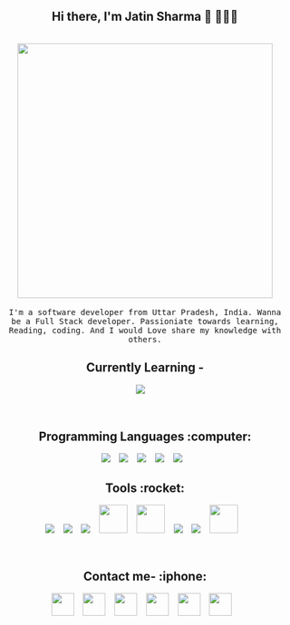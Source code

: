 
<h2 align='center'> Hi there, I'm Jatin Sharma 👋 🧑🏻‍💻 </h2>

<p align="center">
  <br><img src="https://github.com/punitkmryh/punitkmryh/blob/master/Developer.gif" width="450px"><br><br>
  <samp> I'm a software developer from Uttar Pradesh, India. Wanna be a Full Stack developer. Passioniate towards learning, Reading, coding. And I would Love share my knowledge with others.
  </samp>
  <br>
  
</p>


<h2 align='center'>Currently Learning - </h2>

<p align="center">
  <img src="https://img.icons8.com/color/48/000000/kotlin.png"/> &nbsp;&nbsp;&nbsp;
</p>
<br>






<h2 align='center'>Programming Languages :computer:</h2>

<p align="center">
  <img src="https://img.icons8.com/color/50/000000/c-programming.png"/>&nbsp;&nbsp;&nbsp;
  <img src="https://img.icons8.com/color/50/000000/html-5.png"/>&nbsp;&nbsp;&nbsp;
  <img src="https://img.icons8.com/color/50/000000/css3.png"/>&nbsp;&nbsp;&nbsp;
  <img src="https://img.icons8.com/color/48/000000/javascript.png"/>&nbsp;&nbsp;&nbsp;
  <img src="https://img.icons8.com/color/50/000000/python.png"/>&nbsp;&nbsp;&nbsp;
  
  <br>
</p>

<h2 align='center'>Tools :rocket:</h2>
 

<p align= "center">
  <img src="https://img.icons8.com/fluent/50/000000/visual-studio-code-2019.png"/>&nbsp;&nbsp;&nbsp;
  <img src="https://img.icons8.com/ios-filled/50/000000/github.png"/>&nbsp;&nbsp;&nbsp;
  <img src="https://img.icons8.com/ios/50/000000/atom-editor.png"/>&nbsp;&nbsp;&nbsp;
  <img src="https://upload.wikimedia.org/wikipedia/commons/thumb/3/34/Android_Studio_icon.svg/1200px-Android_Studio_icon.svg.png" width="50" height="50" />&nbsp;&nbsp;&nbsp;
  <img src="https://www.codewithc.com/wp-content/uploads/2014/08/codeblocks-featured.png" width="50" height="50" />&nbsp;&nbsp;&nbsp;
  <img src="https://img.icons8.com/color/48/000000/bootstrap.png"/>&nbsp;&nbsp;&nbsp;
  <img src="https://img.icons8.com/fluent/48/000000/adobe-photoshop.png"/>&nbsp;&nbsp;&nbsp;
  <img src="https://pbs.twimg.com/media/DJnkUqqVoAAFGQO.png" width="50" height="50" />&nbsp;&nbsp;&nbsp;
  </p>
<br>
<h2 align='center'>Contact me- :iphone:</h2>


<p align="center">
   <a href="https://www.twitter.com/empireofemperor/"><img src="https://i.imgur.com/zGS0sLQ.png" width="40" height="40"/></a>&nbsp;&nbsp;&nbsp;
   <a href="https://www.instagram.com/_empireofemperor/"><img src="https://img.pngio.com/circle-colored-gradient-instagram-media-social-social-media-icon-instagram-circle-logo-png-512_512.png" width="40" height="40"/></a>&nbsp;&nbsp;&nbsp;
   <a href="https://www.linkedin.com/in/jatin-sharma-8835641b2/"><img src="https://cdn4.iconfinder.com/data/icons/iconsimple-logotypes/512/linkedin-512.png" width="40" height="40"/></a>&nbsp;&nbsp;&nbsp;
  <a href="https://www.facebook.com/empireofemperor/"><img src="https://i.imgur.com/IBjq8wx.png" width="40" height="40"/></a>&nbsp;&nbsp;&nbsp;
  <a href="mailto:jatinsharma8669@gmail.com?subject="><img src="https://www.iconninja.com/files/591/557/131/circle-mailru-address-book-mail-ru-email-contact-contacts-icon.svg" width="40" height="40" /></a>&nbsp;&nbsp;&nbsp;
  <a href="https://www.quora.com/profile/Jatin-Sharma-1625"><img src="https://images.vexels.com/media/users/3/137401/isolated/preview/00300d00be87848b87d820f2664bc7eb-quora-icon-logo-by-vexels.png" width="40" height="40"/></a>&nbsp;&nbsp;&nbsp;
</p>
<br>

